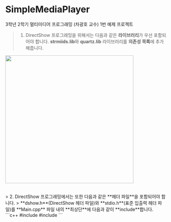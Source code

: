 # SimpleMediaPlayer
3학년 2학기 멀티미디어 프로그래밍 (차광호 교수) 1번 예제 프로젝트

> 1. DirectShow 프로그래밍을 위해서는 다음과 같은 **라이브러리**가 우선 포함되어야 합니다.
> **strmiids.lib**와 **quartz.lib** 라이브러리를 **의존성 목록**에 추가해줍니다.
> <br><p align="center">
  <img src="https://github.com/devetude/SimpleMediaPlayer/blob/master/SettingImages/set_project_properties.png?raw=true" width="400"/>
</p><br>
> 2. DirectShow 프로그래밍에서는 또한 다음과 같은 **헤더 파일**을 포함되어야 합니다.
> **dshow.h**(DirectShow 헤더 파일)와 **stdio.h**(표준 입출력 헤더 파일)를 **Main.cpp** 파일 내의 **최상단**에 다음과 같이 **include**합니다.
 ```c++
 #include <stdio.h>
 #include <dshow.h>
```
